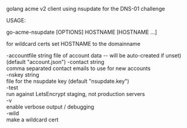 golang acme v2 client using nsupdate for the DNS-01 challenge

USAGE:                

 go-acme-nsupdate [OPTIONS] HOSTNAME [HOSTNAME ...]            

  for wildcard certs set HOSTNAME to the domainname                                     

  -accountfile string 
        file of account data -- will be auto-created if unset) (default "account.json") 
  -contact string     
        comma separated contact emails to use for new accounts                          
  -nskey string       
        file for the nsupdate key (default "nsupdate.key")                              
  -test               
        run against LetsEncrypt staging, not production servers                         
  -v                  
        enable verbose output / debugging   
  -wild               
        make a wildcard cert                
